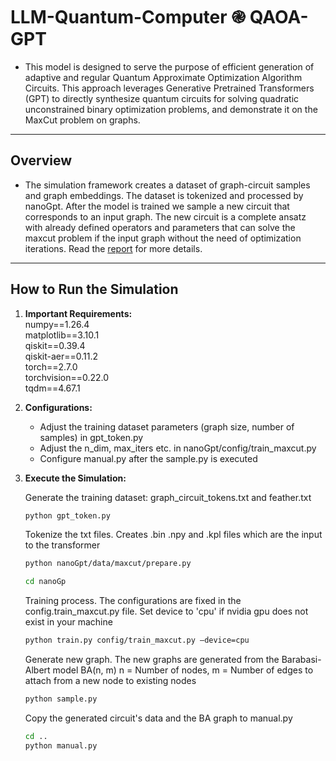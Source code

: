 # LLM-Quantum-Computer ֎ QAOA-GPT

- This model is designed to serve the purpose of efficient generation of adaptive and regular Quantum Approximate Optimization Algorithm Circuits. This approach leverages Generative Pretrained Transformers (GPT) to directly synthesize quantum circuits for solving quadratic unconstrained binary optimization problems, and demonstrate it on the MaxCut problem on graphs.
---

## Overview

- The simulation framework creates a dataset of graph-circuit samples and graph embeddings. The dataset is tokenized and processed by nanoGpt. After the model is trained we sample a new circuit that corresponds to an input graph. The new circuit is a complete ansatz with already defined operators and parameters that can solve the maxcut problem if the input graph without the need of optimization iterations. Read the [report](qaoa-gpt-project.pdf) for more details. 
---

## How to Run the Simulation

1. **Important Requirements:**  
   numpy==1.26.4 \
   matplotlib==3.10.1 \
   qiskit==0.39.4 \
   qiskit-aer==0.11.2 \
   torch==2.7.0 \
   torchvision==0.22.0 \
   tqdm==4.67.1

2. **Configurations:**
   - Adjust the training dataset parameters (graph size, number of samples) in gpt_token.py
   - Adjust the n_dim, max_iters etc. in nanoGpt/config/train_maxcut.py
   - Configure manual.py after the sample.py is executed

4. **Execute the Simulation:**
   
   Generate the training dataset: graph_circuit_tokens.txt and feather.txt
   ```bash
   python gpt_token.py
   ```
   Tokenize the txt files. Creates .bin .npy and .kpl files which are the input to the transformer
   ```bash
   python nanoGpt/data/maxcut/prepare.py
   ```
   ```bash
   cd nanoGp
   ```
   Training process. The configurations are fixed in the config.train_maxcut.py file. Set device to 'cpu' if nvidia gpu does not exist in your machine
   ```bash
   python train.py config/train_maxcut.py –device=cpu
   ```
   Generate new graph. The new graphs are generated from the Barabasi-Albert model BA(n, m) n = Number of nodes, m = Number of edges to attach from a new node to existing nodes
   ```bash
   python sample.py
   ```
   Copy the generated circuit's data and the BA graph to manual.py  
   ```bash
   cd ..
   python manual.py
   ```
